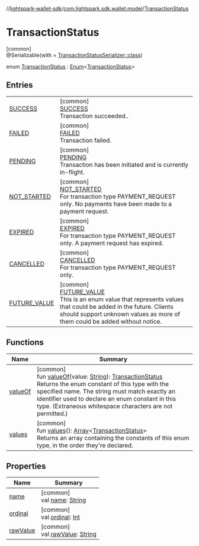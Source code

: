 //[lightspark-wallet-sdk](../../../index.md)/[com.lightspark.sdk.wallet.model](../index.md)/[TransactionStatus](index.md)

# TransactionStatus

[common]\
@Serializable(with = [TransactionStatusSerializer::class](../-transaction-status-serializer/index.md))

enum [TransactionStatus](index.md) : [Enum](https://kotlinlang.org/api/latest/jvm/stdlib/kotlin/-enum/index.html)&lt;[TransactionStatus](index.md)&gt;

## Entries

| | |
|---|---|
| [SUCCESS](-s-u-c-c-e-s-s/index.md) | [common]<br>[SUCCESS](-s-u-c-c-e-s-s/index.md)<br>Transaction succeeded.. |
| [FAILED](-f-a-i-l-e-d/index.md) | [common]<br>[FAILED](-f-a-i-l-e-d/index.md)<br>Transaction failed. |
| [PENDING](-p-e-n-d-i-n-g/index.md) | [common]<br>[PENDING](-p-e-n-d-i-n-g/index.md)<br>Transaction has been initiated and is currently in-flight. |
| [NOT_STARTED](-n-o-t_-s-t-a-r-t-e-d/index.md) | [common]<br>[NOT_STARTED](-n-o-t_-s-t-a-r-t-e-d/index.md)<br>For transaction type PAYMENT_REQUEST only. No payments have been made to a payment request. |
| [EXPIRED](-e-x-p-i-r-e-d/index.md) | [common]<br>[EXPIRED](-e-x-p-i-r-e-d/index.md)<br>For transaction type PAYMENT_REQUEST only. A payment request has expired. |
| [CANCELLED](-c-a-n-c-e-l-l-e-d/index.md) | [common]<br>[CANCELLED](-c-a-n-c-e-l-l-e-d/index.md)<br>For transaction type PAYMENT_REQUEST only. |
| [FUTURE_VALUE](-f-u-t-u-r-e_-v-a-l-u-e/index.md) | [common]<br>[FUTURE_VALUE](-f-u-t-u-r-e_-v-a-l-u-e/index.md)<br>This is an enum value that represents values that could be added in the future. Clients should support unknown values as more of them could be added without notice. |

## Functions

| Name | Summary |
|---|---|
| [valueOf](value-of.md) | [common]<br>fun [valueOf](value-of.md)(value: [String](https://kotlinlang.org/api/latest/jvm/stdlib/kotlin/-string/index.html)): [TransactionStatus](index.md)<br>Returns the enum constant of this type with the specified name. The string must match exactly an identifier used to declare an enum constant in this type. (Extraneous whitespace characters are not permitted.) |
| [values](values.md) | [common]<br>fun [values](values.md)(): [Array](https://kotlinlang.org/api/latest/jvm/stdlib/kotlin/-array/index.html)&lt;[TransactionStatus](index.md)&gt;<br>Returns an array containing the constants of this enum type, in the order they're declared. |

## Properties

| Name | Summary |
|---|---|
| [name](../-withdrawal-request-status/-f-u-t-u-r-e_-v-a-l-u-e/index.md#-372974862%2FProperties%2F-1149551407) | [common]<br>val [name](../-withdrawal-request-status/-f-u-t-u-r-e_-v-a-l-u-e/index.md#-372974862%2FProperties%2F-1149551407): [String](https://kotlinlang.org/api/latest/jvm/stdlib/kotlin/-string/index.html) |
| [ordinal](../-withdrawal-request-status/-f-u-t-u-r-e_-v-a-l-u-e/index.md#-739389684%2FProperties%2F-1149551407) | [common]<br>val [ordinal](../-withdrawal-request-status/-f-u-t-u-r-e_-v-a-l-u-e/index.md#-739389684%2FProperties%2F-1149551407): [Int](https://kotlinlang.org/api/latest/jvm/stdlib/kotlin/-int/index.html) |
| [rawValue](raw-value.md) | [common]<br>val [rawValue](raw-value.md): [String](https://kotlinlang.org/api/latest/jvm/stdlib/kotlin/-string/index.html) |
